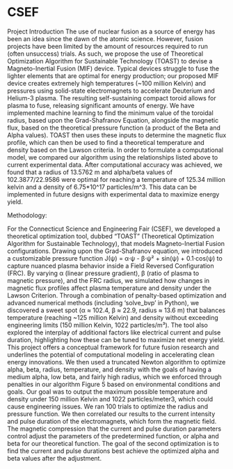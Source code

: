 # CSEF
Project Introduction
The use of nuclear fusion as a source of energy has been an idea since the dawn of the atomic science. However, fusion projects have been limited by the amount of resources required to run (often unsuccess) trials. As such, we propose the use of Theoretical Optimization Algorithm for Sustainable Technology (TOAST) to devise a Magneto-Inertial Fusion (MIF) device. Typical devices struggle to fuse the lighter elements that are optimal for energy production; our proposed MIF device creates extremely high temperatures (~100 million Kelvin) and pressures using solid-state electromagnets to accelerate Deuterium and Helium-3 plasma. The resulting self-sustaining compact toroid allows for plasma to fuse, releasing significant amounts of energy. We have implemented machine learning to find the minimum value of the toroidal radius, based upon the Grad-Shafranov Equation, alongside the magnetic flux, based on the theoretical pressure function (a product of the Beta and Alpha values). TOAST then uses these inputs to determine the magnetic flux profile, which can then be used to find a theoretical temperature and density based on the Lawson criteria. In order to formulate a computational model, we compared our algorithm using the relationships listed above to current experimental data. After computational accuracy was achieved, we found that a radius of 13.5762 m and alpha/beta values of 102.3877/22.9586 were optimal for reaching a temperature of 125.34 million kelvin and a density of 6.75*10^17 particles/m^3. This data can be implemented in future designs with experimental data to maximize energy yield.

Methodology:

For the Connecticut Science and Engineering Fair (CSEF), we developed a theoretical optimization tool, dubbed “TOAST” (Theoretical Optimization Algorithm for Sustainable Technology), that models Magneto-Inertial Fusion configurations. Drawing upon the Grad-Shafranov equation, we introduced a customizable pressure function J(ψ) = α·ψ - β·ψ² + sin(ψ) + 0.1·cos(ψ) to capture nuanced plasma behavior inside a Field Reversed Configuration (FRC). By varying α (linear pressure gradient), β (ratio of plasma to magnetic pressure), and the FRC radius, we simulated how changes in magnetic flux profiles affect plasma temperature and density under the Lawson Criterion. Through a combination of penalty-based optimization and advanced numerical methods (including ‘solve_bvp’ in Python), we discovered a sweet spot (α ≈ 102.4, β ≈ 22.9, radius ≈ 13.6 m) that balances temperature (reaching ~125 million Kelvin) and density without exceeding engineering limits (150 million Kelvin, 1022 particles/m³). The tool also explored the interplay of additional factors like electrical current and pulse duration, highlighting how these can be tuned to maximize net energy yield. This project offers a conceptual framework for future fusion research and underlines the potential of computational modeling in accelerating clean energy innovations.
	We then used a truncated Newton algorithm to optimize alpha, beta, radius, temperature, and density with the goals of having a medium alpha, low beta, and fairly high radius, which we enforced through penalties in our algorithm Figure 5 based on environmental conditions and goals. Our goal was to output the maximum possible temperature and density under 150 million Kelvin and 1022 particles/meter3, which could cause engineering issues. We ran 100 trials to optimize the radius and pressure function. We then correlated our results to the current intensity and pulse duration of the electromagnets, which form the magnetic field. The magnetic compression that the current and pulse duration parameters control adjust the parameters of the predetermined function, or alpha and beta for our theoretical function. The goal of the second optimization is to find the current and pulse durations best achieve the optimized alpha and beta values after the adjustment.

